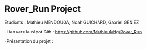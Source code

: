# Rover_Run Project

Etudiants : Mathieu MENDOUGA, Noah GUICHARD, Gabriel GENIEZ

-Lien vers le dépot Gith : https://github.com/MathieuMdg/Rover_Run

-Présentation du projet :
